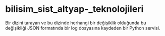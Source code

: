 # bilisim_sist_altyap-_teknolojileri
Bir dizini tarayan ve bu dizinde herhangi bir değişiklik olduğunda bu değişikliği JSON formatında bir  log dosyasına kaydeden bir Python servisi.
